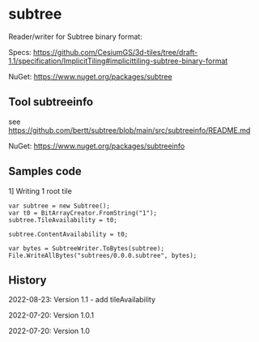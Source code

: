 # subtree

Reader/writer for Subtree binary format:

Specs: https://github.com/CesiumGS/3d-tiles/tree/draft-1.1/specification/ImplicitTiling#implicittiling-subtree-binary-format

NuGet: https://www.nuget.org/packages/subtree

## Tool subtreeinfo

see https://github.com/bertt/subtree/blob/main/src/subtreeinfo/README.md

NuGet: https://www.nuget.org/packages/subtreeinfo

## Samples code 

1] Writing 1 root tile

```
var subtree = new Subtree();
var t0 = BitArrayCreator.FromString("1");
subtree.TileAvailability = t0;

subtree.ContentAvailability = t0;

var bytes = SubtreeWriter.ToBytes(subtree);
File.WriteAllBytes("subtrees/0.0.0.subtree", bytes);
```

## History

2022-08-23: Version 1.1 - add tileAvailability

2022-07-20: Version 1.0.1

2022-07-20: Version 1.0

